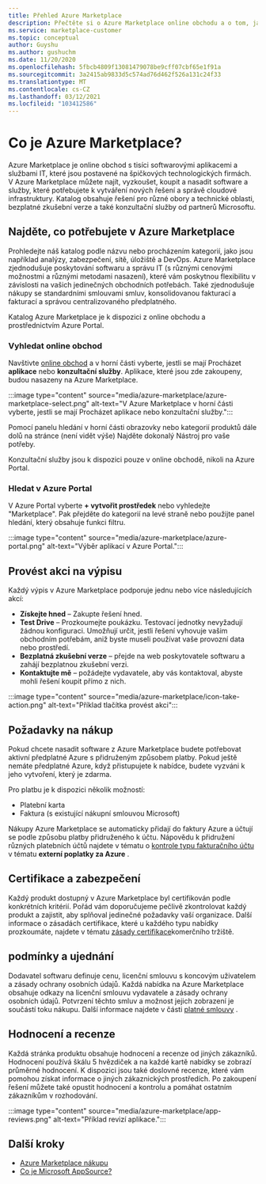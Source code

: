 ```yaml
---
title: Přehled Azure Marketplace
description: Přečtěte si o Azure Marketplace online obchodu a o tom, jak můžete najít a vyzkoušet software a řešení.
ms.service: marketplace-customer
ms.topic: conceptual
author: Guyshu
ms.author: gushuchm
ms.date: 11/20/2020
ms.openlocfilehash: 5fbcb4809f13081479078be9cff07cbf65e1f91a
ms.sourcegitcommit: 3a2415ab9833d5c574ad76d462f526a131c24f33
ms.translationtype: MT
ms.contentlocale: cs-CZ
ms.lasthandoff: 03/12/2021
ms.locfileid: "103412586"
---
```

# <a name="what-is-azure-marketplace"></a>Co je Azure Marketplace?

Azure Marketplace je online obchod s tisíci softwarovými aplikacemi a službami IT, které jsou postavené na špičkových technologických firmách. V Azure Marketplace můžete najít, vyzkoušet, koupit a nasadit software a služby, které potřebujete k vytváření nových řešení a správě cloudové infrastruktury. Katalog obsahuje řešení pro různé obory a technické oblasti, bezplatné zkušební verze a také konzultační služby od partnerů Microsoftu.

## <a name="find-what-you-need-in-azure-marketplace"></a>Najděte, co potřebujete v Azure Marketplace

Prohledejte náš katalog podle názvu nebo procházením kategorií, jako jsou například analýzy, zabezpečení, sítě, úložiště a DevOps. Azure Marketplace zjednodušuje poskytování softwaru a správu IT (s různými cenovými možnostmi a různými metodami nasazení), které vám poskytnou flexibilitu v závislosti na vašich jedinečných obchodních potřebách. Také zjednodušuje nákupy se standardními smlouvami smluv, konsolidovanou fakturací a fakturací a správou centralizovaného předplatného.

Katalog Azure Marketplace je k dispozici z online obchodu a prostřednictvím Azure Portal.  

### <a name="search-the-online-store"></a>Vyhledat online obchod

Navštivte [online obchod](https://azuremarketplace.microsoft.com/) a v horní části vyberte, jestli se mají Procházet **aplikace** nebo **konzultační služby**. Aplikace, které jsou zde zakoupeny, budou nasazeny na Azure Marketplace.

:::image type="content" source="media/azure-marketplace/azure-marketplace-select.png" alt-text="V Azure Marketplace v horní části vyberte, jestli se mají Procházet aplikace nebo konzultační služby.":::

Pomocí panelu hledání v horní části obrazovky nebo kategorií produktů dále dolů na stránce (není vidět výše) Najděte dokonalý Nástroj pro vaše potřeby.

Konzultační služby jsou k dispozici pouze v online obchodě, nikoli na Azure Portal.

### <a name="search-in-the-azure-portal"></a>Hledat v Azure Portal

V Azure Portal vyberte **+ vytvořit prostředek** nebo vyhledejte "Marketplace". Pak přejděte do kategorií na levé straně nebo použijte panel hledání, který obsahuje funkci filtru.

:::image type="content" source="media/azure-marketplace/azure-portal.png" alt-text="Výběr aplikací v Azure Portal.":::

## <a name="take-action-on-a-listing"></a>Provést akci na výpisu

Každý výpis v Azure Marketplace podporuje jednu nebo více následujících akcí:

- **Získejte hned** – Zakupte řešení hned.
- **Test Drive** – Prozkoumejte poukázku. Testovací jednotky nevyžadují žádnou konfiguraci. Umožňují určit, jestli řešení vyhovuje vašim obchodním potřebám, aniž byste museli používat vaše provozní data nebo prostředí.
- **Bezplatná zkušební verze** – přejde na web poskytovatele softwaru a zahájí bezplatnou zkušební verzi.
- **Kontaktujte mě** – požádejte vydavatele, aby vás kontaktoval, abyste mohli řešení koupit přímo z nich.

:::image type="content" source="media/azure-marketplace/icon-take-action.png" alt-text="Příklad tlačítka provést akci":::

## <a name="purchasing-requirements"></a>Požadavky na nákup

Pokud chcete nasadit software z Azure Marketplace budete potřebovat aktivní předplatné Azure s přidruženým způsobem platby. Pokud ještě nemáte předplatné Azure, když přistupujete k nabídce, budete vyzváni k jeho vytvoření, který je zdarma.

Pro platbu je k dispozici několik možností:  

- Platební karta
- Faktura (s existující nákupní smlouvou Microsoft)

Nákupy Azure Marketplace se automaticky přidají do faktury Azure a účtují se podle způsobu platby přidruženého k účtu. Nápovědu k přidružení různých platebních účtů najdete v tématu o [kontrole typu fakturačního účtu](/azure/cost-management-billing/understand/understand-azure-marketplace-charges#check-billing-account-type) v tématu **externí poplatky za Azure** .

## <a name="certification-and-security"></a>Certifikace a zabezpečení

Každý produkt dostupný v Azure Marketplace byl certifikován podle konkrétních kritérií. Pořád vám doporučujeme pečlivě zkontrolovat každý produkt a zajistit, aby splňoval jedinečné požadavky vaší organizace. Další informace o zásadách certifikace, které u každého typu nabídky prozkoumáte, najdete v tématu [zásady certifikace](/legal/marketplace/certification-policies)komerčního tržiště.

## <a name="terms-and-conditions"></a>podmínky a ujednání

Dodavatel softwaru definuje cenu, licenční smlouvu s koncovým uživatelem a zásady ochrany osobních údajů. Každá nabídka na Azure Marketplace obsahuje odkazy na licenční smlouvu vydavatele a zásady ochrany osobních údajů. Potvrzení těchto smluv a možnost jejich zobrazení je součástí toku nákupu. Další informace najdete v části [platné smlouvy](legal-contracts.md) .

## <a name="ratings-and-reviews"></a>Hodnocení a recenze

Každá stránka produktu obsahuje hodnocení a recenze od jiných zákazníků. Hodnocení používá škálu 5 hvězdiček a na každé kartě nabídky se zobrazí průměrné hodnocení. K dispozici jsou také doslovné recenze, které vám pomohou získat informace o jiných zákaznických prostředích. Po zakoupení řešení můžete také opustit hodnocení a kontrolu a pomáhat ostatním zákazníkům v rozhodování.

:::image type="content" source="media/azure-marketplace/app-reviews.png" alt-text="Příklad revizí aplikace.":::

## <a name="next-steps"></a>Další kroky

- [Azure Marketplace nákupu](azure-purchasing-invoicing.md)
- [Co je Microsoft AppSource?](appsource-overview.md)